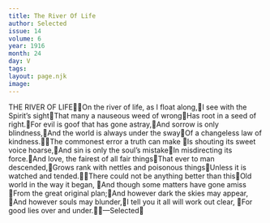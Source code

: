 ```yaml
---
title: The River Of Life
author: Selected
issue: 14
volume: 6
year: 1916
month: 24
day: V
tags:
layout: page.njk
image:
---
```

THE RIVER OF LIFEOn the river of life, as I float along,I see with the Spirit’s sightThat many a nauseous weed of wrongHas root in a seed of right.For evil is goof that has gone astray,And sorrow is only blindness,And the world is always under the swayOf a changeless law of kindness.The commonest error a truth can make Is shouting its sweet voice hoarse,And sin is only the soul’s mistakeIn misdirecting its force.And love, the fairest of all fair thingsThat ever to man descended,Grows rank with nettles and poisonous thingsUnless it is watched and tended.There could not be anything better than thisOld world in the way it began, And though some matters have gone amiss From the great original plan;And however dark the skies may appear, And however souls may blunder,I tell you it all will work out clear, For good lies over and under.—Selected
